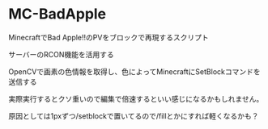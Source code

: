 # MC-BadApple

MinecraftでBad Apple!!のPVをブロックで再現するスクリプト

サーバーのRCON機能を活用する

OpenCVで画素の色情報を取得し、色によってMinecraftにSetBlockコマンドを送信する

実際実行するとクソ重いので編集で倍速するといい感じになるかもしれません。

原因としては1pxずつ/setblockで置いてるので/fillとかにすれば軽くなるかも？
